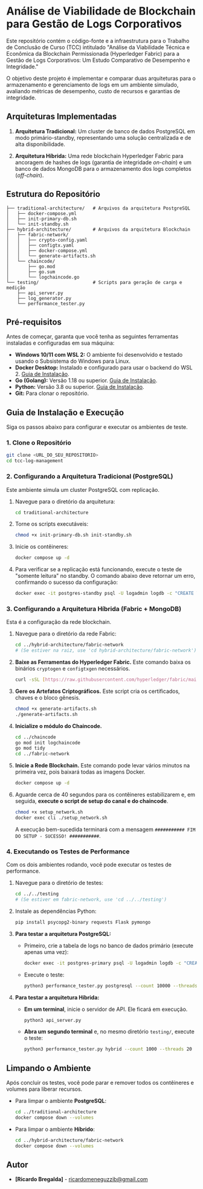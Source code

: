 # Análise de Viabilidade de Blockchain para Gestão de Logs Corporativos

Este repositório contém o código-fonte e a infraestrutura para o Trabalho de Conclusão de Curso (TCC) intitulado "Análise da Viabilidade Técnica e Econômica da Blockchain Permissionada (Hyperledger Fabric) para a Gestão de Logs Corporativos: Um Estudo Comparativo de Desempenho e Integridade."

O objetivo deste projeto é implementar e comparar duas arquiteturas para o armazenamento e gerenciamento de logs em um ambiente simulado, avaliando métricas de desempenho, custo de recursos e garantias de integridade.

## Arquiteturas Implementadas

1.  **Arquitetura Tradicional:** Um cluster de banco de dados PostgreSQL em modo primário-standby, representando uma solução centralizada e de alta disponibilidade.

2.  **Arquitetura Híbrida:** Uma rede blockchain Hyperledger Fabric para ancoragem de hashes de logs (garantia de integridade *on-chain*) e um banco de dados MongoDB para o armazenamento dos logs completos (*off-chain*).

## Estrutura do Repositório

```
├── traditional-architecture/   # Arquivos da arquitetura PostgreSQL
│   ├── docker-compose.yml
│   ├── init-primary-db.sh
│   └── init-standby.sh
├── hybrid-architecture/        # Arquivos da arquitetura Blockchain
│   ├── fabric-network/
│   │   ├── crypto-config.yaml
│   │   ├── configtx.yaml
│   │   ├── docker-compose.yml
│   │   └── generate-artifacts.sh
│   └── chaincode/
│       ├── go.mod
│       ├── go.sum
│       └── logchaincode.go
└── testing/                    # Scripts para geração de carga e medição
    ├── api_server.py
    ├── log_generator.py
    └── performance_tester.py
```

## Pré-requisitos

Antes de começar, garanta que você tenha as seguintes ferramentas instaladas e configuradas em sua máquina:

* **Windows 10/11 com WSL 2:** O ambiente foi desenvolvido e testado usando o Subsistema do Windows para Linux.
* **Docker Desktop:** Instalado e configurado para usar o backend do WSL 2. [Guia de Instalação](https://www.docker.com/products/docker-desktop/).
* **Go (Golang):** Versão 1.18 ou superior. [Guia de Instalação](https://go.dev/doc/install).
* **Python:** Versão 3.8 ou superior. [Guia de Instalação](https://www.python.org/downloads/).
* **Git:** Para clonar o repositório.

## Guia de Instalação e Execução

Siga os passos abaixo para configurar e executar os ambientes de teste.

### 1. Clone o Repositório

```bash
git clone <URL_DO_SEU_REPOSITORIO>
cd tcc-log-management
```

### 2. Configurando a Arquitetura Tradicional (PostgreSQL)

Este ambiente simula um cluster PostgreSQL com replicação.

1.  Navegue para o diretório da arquitetura:

    ```bash
    cd traditional-architecture
    ```

2.  Torne os scripts executáveis:

    ```bash
    chmod +x init-primary-db.sh init-standby.sh
    ```

3.  Inicie os contêineres:

    ```bash
    docker compose up -d
    ```

4.  Para verificar se a replicação está funcionando, execute o teste de "somente leitura" no standby. O comando abaixo deve retornar um erro, confirmando o sucesso da configuração:

    ```bash
    docker exec -it postgres-standby psql -U logadmin logdb -c "CREATE TABLE test (id INT);"
    ```

### 3. Configurando a Arquitetura Híbrida (Fabric + MongoDB)

Esta é a configuração da rede blockchain.

1.  Navegue para o diretório da rede Fabric:

    ```bash
    cd ../hybrid-architecture/fabric-network 
    # (Se estiver na raiz, use 'cd hybrid-architecture/fabric-network')
    ```

2.  **Baixe as Ferramentas do Hyperledger Fabric.** Este comando baixa os binários `cryptogen` e `configtxgen` necessários.

    ```bash
    curl -sSL [https://raw.githubusercontent.com/hyperledger/fabric/main/scripts/bootstrap.sh](https://raw.githubusercontent.com/hyperledger/fabric/main/scripts/bootstrap.sh) | bash -s -- 2.4.9 1.5.6 -d -s
    ```

3.  **Gere os Artefatos Criptográficos.** Este script cria os certificados, chaves e o bloco gênesis.

    ```bash
    chmod +x generate-artifacts.sh
    ./generate-artifacts.sh
    ```

4.  **Inicialize o módulo do Chaincode.**

    ```bash
    cd ../chaincode
    go mod init logchaincode
    go mod tidy
    cd ../fabric-network
    ```

5.  **Inicie a Rede Blockchain.** Este comando pode levar vários minutos na primeira vez, pois baixará todas as imagens Docker.

    ```bash
    docker compose up -d
    ```

6.  Aguarde cerca de 40 segundos para os contêineres estabilizarem e, em seguida, **execute o script de setup do canal e do chaincode**. 

    ```bash
    chmod +x setup_network.sh
    docker exec cli ./setup_network.sh
    ```
    A execução bem-sucedida terminará com a mensagem `########### FIM DO SETUP - SUCESSO! ###########`.


### 4. Executando os Testes de Performance

Com os dois ambientes rodando, você pode executar os testes de performance.

1.  Navegue para o diretório de testes:

    ```bash
    cd ../../testing 
    # (Se estiver em fabric-network, use 'cd ../../testing')
    ```

2.  Instale as dependências Python:

    ```bash
    pip install psycopg2-binary requests Flask pymongo
    ```

3.  **Para testar a arquitetura PostgreSQL:**
    * Primeiro, crie a tabela de logs no banco de dados primário (execute apenas uma vez):

        ```bash
        docker exec -it postgres-primary psql -U logadmin logdb -c "CREATE TABLE logs (id UUID PRIMARY KEY, timestamp TIMESTAMPTZ, content JSONB);"
        ```

    * Execute o teste:

        ```bash
        python3 performance_tester.py postgresql --count 10000 --threads 50
        ```

4.  **Para testar a arquitetura Híbrida:**
    * **Em um terminal**, inicie o servidor de API. Ele ficará em execução.

        ```bash
        python3 api_server.py
        ```

    * **Abra um segundo terminal** e, no mesmo diretório `testing/`, execute o teste:

        ```bash
        python3 performance_tester.py hybrid --count 1000 --threads 20
        ```

## Limpando o Ambiente

Após concluir os testes, você pode parar e remover todos os contêineres e volumes para liberar recursos.

* Para limpar o ambiente **PostgreSQL**:

    ```bash
    cd ../traditional-architecture
    docker compose down --volumes
    ```

* Para limpar o ambiente **Híbrido**:

    ```bash
    cd ../hybrid-architecture/fabric-network
    docker compose down --volumes
    ```

## Autor

* **[Ricardo Bregalda]** - [ricardomeneguzzib@gmail.com](mailto:ricardomeneguzzib@gmail.com)